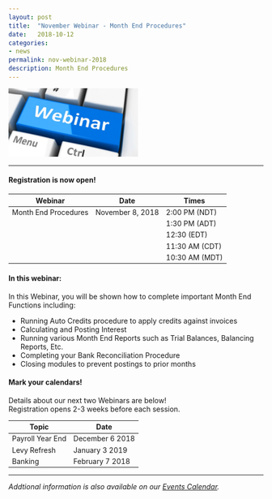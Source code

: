 ```yaml
---
layout: post
title:  "November Webinar - Month End Procedures"
date:   2018-10-12
categories:
- news
permalink: nov-webinar-2018
description: Month End Procedures
---
```


![Webinar](/images/webinar.png "Webinar")

---

#### **Registration is now open!** 

| Webinar | Date | Times |
| ---- | ---- | ---- |
| Month End Procedures | November 8, 2018 | 2:00 PM (NDT) |
| | | 1:30 PM (ADT) |
| | | 12:30 (EDT) |
| | | 11:30 AM (CDT) |
| | | 10:30 AM (MDT) |

#### **In this webinar:**  

In this Webinar, you will be shown how to complete important Month End Functions including:
 	
+ Running Auto Credits procedure to apply credits against invoices
+ Calculating and Posting Interest
+ Running various Month End Reports such as Trial Balances, Balancing Reports, Etc.
+ Completing your Bank Reconciliation Procedure
+ Closing modules to prevent postings to prior months


#### **Mark your calendars!**

Details about our next two Webinars are below!  
Registration opens 2-3 weeks before each session.

| Topic | Date |
| ---- | ---- |
| Payroll Year End | December 6 2018 |
| Levy Refresh | January 3 2019 |
| Banking | February 7 2018 |

---
*Addtional information is also available on our [Events Calendar](https://townsuite.com/events).*
